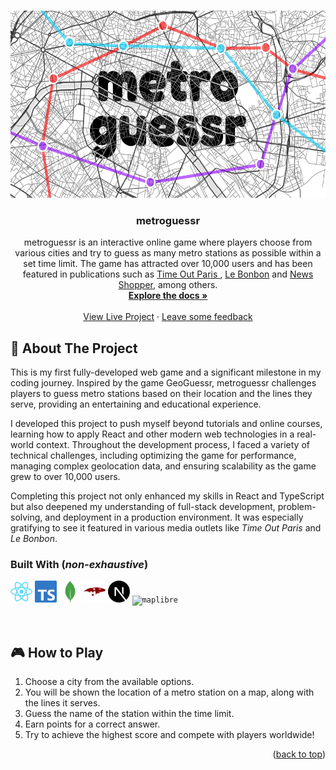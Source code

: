 <a id="readme-top"></a>

<!-- PROJECT LOGO -->
<br />
<div align="center">
  <a href="https://github.com/jloizel/metroguessr-client">
    <img src="https://github.com/jloizel/metroguessr-client/blob/main/public/share.jpg" alt="Logo" width="auto" height="300">
  </a>

<h3 align="center">metroguessr</h3>

  <p align="center">
    metroguessr is an interactive online game where players choose from various cities and try to guess as many metro stations as possible within a set time limit. The game has attracted over 10,000 users and has been featured in publications such as <a href="https://www.timeout.fr/paris/actualites/vous-etes-chaud-sur-la-carte-du-metro-prouvez-le-en-1-minute-071424">Time Out Paris </a>, <a href="https://en.lebonbon.fr/paris/news/do-you-really-know/">Le Bonbon</a> and <a href="https://www.newsshopper.co.uk/news/24457392.london-underground-game-name-tube-stations-1-minute/">News Shopper</a>, among others.  
    <br />
    <a href=""><strong>Explore the docs »</strong></a>
    <br />
    <br />
    <a href="https://github.com/jloizel/metroguessr-client">View Live Project</a>
    ·
    <a href="https://github.com/jloizel/metroguessr-client/issues/new?labels=bug&template=bug-report---.md">Leave some feedback</a>
<!--     ·
    <a href="https://github.com/jloizel/metroguessr-client/issues/new?labels=enhancement&template=feature-request---.md">Request Feature</a> -->
  </p>
</div>


<!-- ABOUT THE PROJECT -->
## 📝 About The Project

This is my first fully-developed web game and a significant milestone in my coding journey. Inspired by the game GeoGuessr, metroguessr challenges players to guess metro stations based on their location and the lines they serve, providing an entertaining and educational experience. 

I developed this project to push myself beyond tutorials and online courses, learning how to apply React and other modern web technologies in a real-world context. Throughout the development process, I faced a variety of technical challenges, including optimizing the game for performance, managing complex geolocation data, and ensuring scalability as the game grew to over 10,000 users.

Completing this project not only enhanced my skills in React and TypeScript but also deepened my understanding of full-stack development, problem-solving, and deployment in a production environment. It was especially gratifying to see it featured in various media outlets like *Time Out Paris* and *Le Bonbon*.


### Built With (***non-exhaustive***)

<code><img src="https://github.com/jloizel/jloizel/blob/main/Assets/react-color.svg" alt="react" height="35px"/></code>
<code><img src="https://github.com/jloizel/jloizel/blob/main/Assets/typescript-color.svg" alt="typescript" height="35px"/></code>
<code><img src="https://github.com/jloizel/jloizel/blob/main/Assets/mongodb-color.svg" alt="mongodb" height="35px"/></code>
<code><img src="https://github.com/jloizel/jloizel/blob/main/Assets/mongoose-color.svg" alt="mongoose" height="35px"/></code>
<code><img src="https://github.com/jloizel/jloizel/blob/main/Assets/nextdotjs-color.svg" alt="nextJS" height="35px"/></code>
<code><img src="https://maplibre.org/img/maplibre-logo-big.svg" alt="maplibre" height="35px"/></code>

</br>

## 🎮 How to Play

1. Choose a city from the available options.
2. You will be shown the location of a metro station on a map, along with the lines it serves.
3. Guess the name of the station within the time limit.
4. Earn points for a correct answer.
5. Try to achieve the highest score and compete with players worldwide!

<p align="right">(<a href="#readme-top">back to top</a>)</p>



